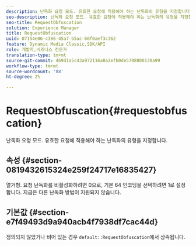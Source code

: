 ```yaml
---
description: 난독화 요청 모드. 유효한 요청에 적용해야 하는 난독화의 유형을 지정합니다.
seo-description: 난독화 요청 모드. 유효한 요청에 적용해야 하는 난독화의 유형을 지정합니다.
seo-title: RequestObfuscation
solution: Experience Manager
title: RequestObfuscation
uuid: 07154e06-c386-45a7-b5ac-60f0aef3c362
feature: Dynamic Media Classic,SDK/API
role: 개발자,비즈니스 전문가
translation-type: tm+mt
source-git-commit: 469d1a5c43a972116a8a2efb0de5708800130a99
workflow-type: tm+mt
source-wordcount: '88'
ht-degree: 2%

---
```



# RequestObfuscation{#requestobfuscation}

난독화 요청 모드. 유효한 요청에 적용해야 하는 난독화의 유형을 지정합니다.

## 속성 {#section-0819432615324e259f24717e16835427}

열거형. 요청 난독화를 비활성화하려면 0으로, 기본 64 인코딩을 선택하려면 1로 설정합니다. 지금은 다른 난독화 방법이 지원되지 않습니다.

## 기본값 {#section-e7f49493d9a940acb4f7938df7cac44d}

정의되지 않았거나 비어 있는 경우 `default::RequestObfuscation`에서 상속됩니다.
